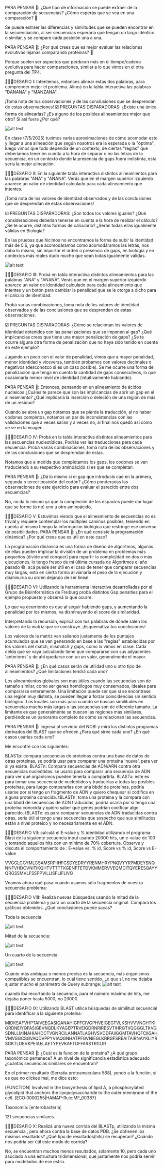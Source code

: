 PARA PENSAR 🤔: ¿Qué tipo de información se puede extraer de la comparación de secuencias? ¿Cómo esperás que se vea en una comparación? 🤔

Se puede extraer las diferencias y similitudes que se pueden encontrar en la secuenciación, al ser secuencias esperaría que tengan un largo idéntico o similar, y se compare cada posición una a una.

PARA PENSAR 🤔: ¿Por qué crees que es mejor evaluar las relaciones evolutivas lejanas comparando proteínas? 🤔

Porque suelen ser aspectos que perduran más en el tiempo/cadena evolutiva para hacer comparaciones, similar a lo que vimos en el otra pregunta del TP4.


🧗🏻‍♀️DESAFIO I: Intentemos, entonces alinear estas dos palabras, para comprender mejor el problema. Alineá en la tabla interactiva las palabras "BANANA" y "MANZANA".

¡Tomá nota de tus observaciones y de las conclusiones que se desprendan de estas observaciones! ☑️ PREGUNTAS DISPARADORAS: ¿Existe una única forma de alinearlas? ¿Es alguno de los posibles alineamientos mejor que otro? Si así fuera ¿Por qué?

![alt text](image.png)

En clase (7/5/2025) tuvimos varias aproximaciones de cómo acomodar esto y llegar a una alineación que según nosotros era la esperada o la "óptima", luego vimos que todo dependía de un contexto, de ciertas "reglas" que deberíamos tener en cuenta a la hora de separar o no las letras de la secuencia, en un contexto donde la presencia de gaps fuera indistinta, esta sería la mejor alineación.


🧗🏻‍♀️DESAFIO II: En la siguiente tabla interactiva distintos alineamientos para las palabras "ANA" y "ANANA". Verás que en el margen superior izquierdo aparece un valor de identidad calculado para cada alineamiento que intentes.

¡Tomá nota de los valores de identidad observados y de las conclusiones que se desprendan de estas observaciones!

☑️ PREGUNTAS DISPARADORAS: ¿Son todos los valores iguales? ¿Qué consideraciones deberían tenerse en cuenta a la hora de realizar el cálculo? ¿Se te ocurre, distintas formas de calcularlo? ¿Serán todas ellas igualmente válidas en Biología?

En las pruebas que hicimos no encontramos la forma de subir la identidad más de 0.6, ya que acomodáramos como acomodáramos las letras, nos daba lo mismo, sin importar el orden o presencia de gaps, en biología y en contextos más reales dudo mucho que sean todas igualmente válidas.

![alt text](image-1.png)

🧗🏻‍♀️DESAFIO III: Probá en tabla interactiva distintos alineamientos para las palabras "ANA" y "ANANA". Verás que en el margen superior izquierdo aparece un valor de identidad calculado para cada alineamiento que intentes y un botón para cambiar la penalidad que se le otorga a dicho para el cálculo de identidad.

Probá varias combinaciones, tomá nota de los valores de identidad observados y de las conclusiones que se desprendan de estas observaciones.

☑️ PREGUNTAS DISPARADORAS: ¿Cómo se relacionan los valores de identidad obtenidos con las penalizaciones que se imponen al gap? ¿Qué implicancias crees que tiene una mayor penalización de gaps? ¿Se te ocurre alguna otra forma de penalización que no haya sido tenido en cuenta en este ejemplo?

Jugando un poco con el valor de penalidad, vimos que a mayor penalidad, menor identidad y viceversa, también probamos con valores decimales o negativos (desconozco si es un caso posible). Se me ocurre una forma de penalización que tenga en cuenta la cantidad de gaps consecutivos, lo que ocasionaría menor nivel de identidad (intuitivamente hablando).

PARA PENSAR 🤔: Entonces, pensando en un alineamiento de ácidos nucleicos ¿Cuáles te parece que son las implicancias de abrir un gap en el alineamiento? ¿Qué implicaría la inserción o deleción de una región de más de un residuo?

Cuando se abre un gap notamos que se pierde la traducción, al no haber codones completos, notamos un par de inconsistencias con las validaciones que a veces salían y a veces no, al final nos quedó así como se ve en la imagen.

🧗🏻‍♀️DESAFIO IV: Probá en la tabla interactiva distintos alineamientos para las secuencias nucleotídicas. Podrás ver las traducciones para cada secuencia. Probá varias combinaciones, tomá nota de las observaciones y de las conclusiones que se desprendan de estas.

Notamos que a medida que completamos los gaps, los codones se van traduciendo a su respectivo aminoácido si es que se completan.

PARA PENSAR 🤔: ¿Dá lo mismo si el gap que introducís cae en la primera, segunda o tercer posición del codón? ¿Cómo ponderarías las observaciones de este ejercicio para evaluar el parecido entre dos secuencias?

No, no da lo mismo ya que la compleción de los espacios puede dar lugar que se forme (o no) uno u otro aminoácido.

🧗🏻‍♀️DESAFIO V: Estuvimos viendo que el alineamiento de secuencias no es trivial y requiere contemplar los múltiples caminos posibles, teniendo en cuenta al mismo tiempo la información biológica que restringe ese universo de posibilidades.
PARA PENSAR 🤔: ¿En qué consiste la programación dinámica? ¿Por qué crees que es útil en este caso?

La programación dinámica es una forma de diseño de algoritmos, algunas de ellas pueden implicar la división de un problema en problemas más pequeños (divide and conquer) para repartir la complejidad en dos o más ejecuciones, lo tengo fresco de mi última cursada de Algoritmos el año pasado 😅, acá puede ser útil en el caso de tener que comparar secuencias muy largas, esto en cierta forma alivianaría el peso de la ejecución y disminuiría su orden dejando de ser lineal.

🧗🏻‍♀️DESAFIO VI: Utilizando la herramienta interactiva desarrolladas por el Grupo de Bioinformática de Freiburg probá distintos Gap penalties para el ejemplo propuesto y observá lo que ocurre.

Lo que va ocurriendo es que al seguir habiendo gaps, y aumentando la penalidad por los mismos, va disminuyendo el score de similaridad.

Interpretando la recursión, explicá con tus palabras de dónde salen los valores de la matriz que se construye. ¡Esquematiza tus conclusiones!

Los valores de la matriz van saliendo justamente de los puntajes acumulados que se van generando en base a las "reglas" establecidas por los valores del match, mismatch y gaps, como lo vimos en clase. Cada celda que se vaya calculando tiene que compararse con sus adyacentes 'anteriores' y de ahí quedarse con un un valor, generalmente el mayor.

PARA PENSAR 🤔: ¿En qué casos serán de utilidad uno u otro tipo de alineamientos? ¿Qué limitaciones tendrá cada uno?

Los alineamientos globales son más útiles cuando las secuencias son de tamaño similar, como ser genes homólogos muy conservados, ideales para compararse enteramente. Una limitación puede ser que si se encontrase una región muy distinta, se pueden llegar a forzar coincidencias sin sentido biológico.
Los locales son más para cuando se buscan similitudes en secuencias mucho más largas o las secuencias son de diferente tamaño. La limitante es que generalmente se buscan las regiones más similares, perdiéndose un panorama completo de cómo se relacionan las secuencias.

PARA PENSAR 🤔: Ingresá al servidor del NCBI y mirá los distintos programas derivados del BLAST que se ofrecen ¿Para qué sirve cada uno? ¿En qué casos usarías cada uno?

Me encontré con los siguientes:

BLASTp: compara secuencias de proteínas contra una base de datos de otras proteínas, se podría usar para comparar una proteína 'nueva', para ver si ya existe.
BLASTn: Compara secuencias de ADN/ARN contra otra secuencias nucleótidas. se usaría para comparar una secuencia de ADN para ver qué organismos pueden tenerla o compartirla.
BLASTx: este es para tomar una secuencia de nucleótidos y traducirlas a todas las posibles proteínas, para luego compararlas con una bbdd de proteínas, podría usarse por si tengo un fragmento de ADN y quiero chequear si codifica en alguna proteína conocida.
tBLASTn: toma una proteína y la compara con una bbdd de secuencias de ADN traducidas, podría usarla por si tengo una proteína conocida y quiero saber qué genes podrían codificar algo parecido.
tBLASTx: es para comparar secuencias de ADN traducidas contra otras, sería útil si tengo unas secuencias que sospecho que sus similitudes están a nivel proteico y no necesariamente en el ADN.

🧗🏻‍♀️DESAFIO VII: calculá el E-value y % identidad utilizando el programa Blast de la siguiente secuencia input usando 20000 hits, un e-value de 100 y tomando aquellos hits con un mínimo de 70% cobertura. Observe y discuta el comportamiento de : E-value vs. % id, Score vs % id, Score vs E-value

VVGGLGGYMLGSAMSRPIIHFGSDYEDRYYRENMHRYPNQVYYRPMDEYSNQNNFVHDCVNITIKQHTVTTTTKGENFTETDVKMMERVVEQMCITQYERESQAYYQRGSSMVLFSSPPVILLISFLIFLIVG

Veamos ahora qué pasa cuando usamos sólo fragmentos de nuestra secuencia problema:

🧗🏻‍♀️DESAFIO VIII: Realizá nuevas búsquedas usando la mitad de la secuencia problema y para un cuarto de la secuencia original. Compará los gráficos obtenidos. ¿Qué conclusiones puede sacas?

Toda la secuencia:

![alt text](image-2.png)

Mitad de la secuencia:

![alt text](image-3.png)

Un cuarto de la secuencia:

![alt text](image-4.png)

Cuánto más ambigua o menos precisa es la secuencia, más organismos compatibles se encuentran, lo cuál tiene sentido. Lo que sí, no me dejaba ajustar mucho el parámetro de Query subrange:
![alt text](image-5.png)

cuando iba recortando la secuencia, para el número máximo de hits, me dejaba poner hasta 5000, no 20000.

🧗🏻‍♀️DESAFIO IX: Utilizando BLAST utilice búsquedas de similitud secuencial para identificar a la siguiente proteína:

MIDKSAFVHPTAIVEEGASIGANAHIGPFCIVGPHVEIGEGTVLKSHVVVNGHTKIGRDNEIYQFASIGEVNQDLKYAGEPTRVEIGDRNRIRESVTIHRGTVQGGGLTKVGSDNLLMINAHIAHDCTVGNRCILANNATLAGHVSVDDFAIIGGMTAVHQFCIIGAHVMVGGCSGVAQDVPPYVIAQGNHATPFGVNIEGLKRRGFSREAITAIRNAYKLIYRSGKTLDEVKPEIAELAETYPEVKAFTDFFARSTRGLIR

PARA PENSAR 🤔: ¿Cuál es la función de la proteína? ¿A qué grupo taxonómico pertenece? A un nivel de significancia estadística adecuado ¿cuántas secuencias similares se encuentran?

En el primer resultado (Serratia proteamaculans 568), yendo a la función, si es que no clickeé mal, me dice esto:

[FUNCTION] Involved in the biosynthesis of lipid A, a
            phosphorylated glycolipid that anchors the lipopolysaccharide to
            the outer membrane of the cell. {ECO:0000255|HAMAP-Rule:MF_00387}

Taxonomía: 
[enterobacteria] 

121 secuencias similares.

🧗🏻‍♀️DESAFIO X: Realizá una nueva corrida del BLASTp, utilizando la misma secuencia , pero ahora contra la base de datos PDB. ¿Se obtienen los mismos resultados? ¿Qué tipo de resultados(hits) se recuperan? ¿Cuándo nos podría ser útil este modo de corrida?

No, se encuentran muchos menos resultados, solamente 10, pero cada uno asociado a una estructura tridimensional, que justamente nos podría servir para modelados de ese estilo.